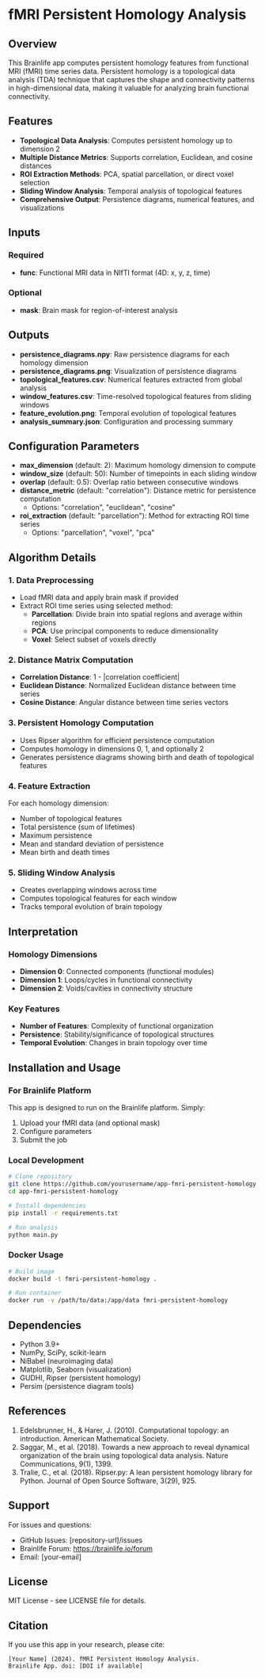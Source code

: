 # fMRI Persistent Homology Analysis

## Overview

This Brainlife app computes persistent homology features from functional MRI (fMRI) time series data. Persistent homology is a topological data analysis (TDA) technique that captures the shape and connectivity patterns in high-dimensional data, making it valuable for analyzing brain functional connectivity.

## Features

- **Topological Data Analysis**: Computes persistent homology up to dimension 2
- **Multiple Distance Metrics**: Supports correlation, Euclidean, and cosine distances
- **ROI Extraction Methods**: PCA, spatial parcellation, or direct voxel selection
- **Sliding Window Analysis**: Temporal analysis of topological features
- **Comprehensive Output**: Persistence diagrams, numerical features, and visualizations

## Inputs

### Required
- **func**: Functional MRI data in NIfTI format (4D: x, y, z, time)

### Optional
- **mask**: Brain mask for region-of-interest analysis

## Outputs

- **persistence_diagrams.npy**: Raw persistence diagrams for each homology dimension
- **persistence_diagrams.png**: Visualization of persistence diagrams
- **topological_features.csv**: Numerical features extracted from global analysis
- **window_features.csv**: Time-resolved topological features from sliding windows
- **feature_evolution.png**: Temporal evolution of topological features
- **analysis_summary.json**: Configuration and processing summary

## Configuration Parameters

- **max_dimension** (default: 2): Maximum homology dimension to compute
- **window_size** (default: 50): Number of timepoints in each sliding window
- **overlap** (default: 0.5): Overlap ratio between consecutive windows
- **distance_metric** (default: "correlation"): Distance metric for persistence computation
  - Options: "correlation", "euclidean", "cosine"
- **roi_extraction** (default: "parcellation"): Method for extracting ROI time series
  - Options: "parcellation", "voxel", "pca"

## Algorithm Details

### 1. Data Preprocessing
- Load fMRI data and apply brain mask if provided
- Extract ROI time series using selected method:
  - **Parcellation**: Divide brain into spatial regions and average within regions
  - **PCA**: Use principal components to reduce dimensionality
  - **Voxel**: Select subset of voxels directly

### 2. Distance Matrix Computation
- **Correlation Distance**: 1 - |correlation coefficient|
- **Euclidean Distance**: Normalized Euclidean distance between time series
- **Cosine Distance**: Angular distance between time series vectors

### 3. Persistent Homology Computation
- Uses Ripser algorithm for efficient persistence computation
- Computes homology in dimensions 0, 1, and optionally 2
- Generates persistence diagrams showing birth and death of topological features

### 4. Feature Extraction
For each homology dimension:
- Number of topological features
- Total persistence (sum of lifetimes)
- Maximum persistence
- Mean and standard deviation of persistence
- Mean birth and death times

### 5. Sliding Window Analysis
- Creates overlapping windows across time
- Computes topological features for each window
- Tracks temporal evolution of brain topology

## Interpretation

### Homology Dimensions
- **Dimension 0**: Connected components (functional modules)
- **Dimension 1**: Loops/cycles in functional connectivity
- **Dimension 2**: Voids/cavities in connectivity structure

### Key Features
- **Number of Features**: Complexity of functional organization
- **Persistence**: Stability/significance of topological structures
- **Temporal Evolution**: Changes in brain topology over time

## Installation and Usage

### For Brainlife Platform
This app is designed to run on the Brainlife platform. Simply:
1. Upload your fMRI data (and optional mask)
2. Configure parameters
3. Submit the job

### Local Development
```bash
# Clone repository
git clone https://github.com/yourusername/app-fmri-persistent-homology
cd app-fmri-persistent-homology

# Install dependencies
pip install -r requirements.txt

# Run analysis
python main.py
```

### Docker Usage
```bash
# Build image
docker build -t fmri-persistent-homology .

# Run container
docker run -v /path/to/data:/app/data fmri-persistent-homology
```

## Dependencies

- Python 3.9+
- NumPy, SciPy, scikit-learn
- NiBabel (neuroimaging data)
- Matplotlib, Seaborn (visualization)
- GUDHI, Ripser (persistent homology)
- Persim (persistence diagram tools)

## References

1. Edelsbrunner, H., & Harer, J. (2010). Computational topology: an introduction. American Mathematical Society.
2. Saggar, M., et al. (2018). Towards a new approach to reveal dynamical organization of the brain using topological data analysis. Nature Communications, 9(1), 1399.
3. Tralie, C., et al. (2018). Ripser.py: A lean persistent homology library for Python. Journal of Open Source Software, 3(29), 925.

## Support

For issues and questions:
- GitHub Issues: [repository-url]/issues
- Brainlife Forum: https://brainlife.io/forum
- Email: [your-email]

## License

MIT License - see LICENSE file for details.

## Citation

If you use this app in your research, please cite:
```
[Your Name] (2024). fMRI Persistent Homology Analysis. 
Brainlife App. doi: [DOI if available]
```
